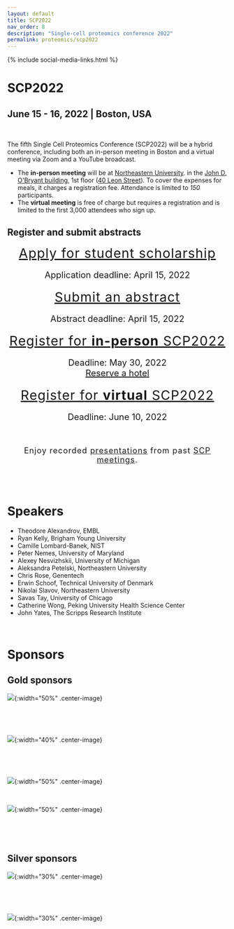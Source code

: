 ```yaml
---
layout: default
title: SCP2022
nav_order: 8
description: "Single-cell proteomics conference 2022"
permalink: proteomics/scp2022
---
```

{% include social-media-links.html %}

# SCP2022
## June 15 - 16,  2022  |  Boston, USA  



&nbsp;


The fifth Single Cell Proteomics Conference (SCP2022) will be a hybrid conference, including both an in-person meeting in Boston and a virtual meeting via Zoom and a YouTube broadcast.
* The **in-person meeting** will be at [Northeastern University](https://center.single-cell.net/). in the [John D. O'Bryant building](https://goo.gl/maps/bmtkmHuFHGC9w8Db8), 1st floor (<a href="https://www.northeastern.edu/campusmap/printable/campusmap15.pdf">40 Leon Street</a>). To cover the expenses for meals, it charges a registration fee. Attendance is limited to *150* participants.
* The **virtual meeting** is free of charge but requires a registration and is limited to the first 3,000 attendees who sign up.






## Register and submit abstracts

<div style="font-size: 30px; letter-spacing: 1.2px; text-align: center;"><a href="https://docs.google.com/forms/d/1Y1hjHbqsOBj6ALBtAxVANbf7Zz2UME7m17FLV26OiHM" target="_blank" rel="noopener noreferrer">Apply for student scholarship</a> </div>
<p style="text-align: center; font-size: 20px;">Application deadline: April 15, 2022</p>


<div style="font-size: 30px; letter-spacing: 1.2px; text-align: center;"><a href="https://docs.google.com/forms/d/1wQZzRNLdg70U2nOGGehcoaT-XcNpEURMNlLUJGvXPk4" target="_blank" rel="noopener noreferrer">Submit an abstract</a></div>
<p style="text-align: center; font-size: 20px;">Abstract deadline: April 15, 2022</p>




<div style="font-size: 30px; letter-spacing: 1.2px; text-align: center;"><a href=" https://commerce.cashnet.com/SFSCP" target="_blank" >Register for <strong>in-person</strong> SCP2022</a></div>
<p style="text-align: center; font-size: 20px;">Deadline: May 30, 2022 <br>
<a href="https://single-cell.net/SCP_Meeting/Hotels_2022" target="_blank" rel="noopener noreferrer">Reserve a hotel</a></p>


<div style="font-size: 30px; letter-spacing: 1.2px; text-align: center;"><a href="https://docs.google.com/forms/d/1NHr6MDSE-SNnPEMFOZNbN1OVxdLz6Z17hAv47GhXWaw" target="_blank" >Register for <strong>virtual</strong> SCP2022</a></div>
<p style="text-align: center; font-size: 20px;">Deadline: June 10, 2022</p>



<br>
<br>
<div style="font-size:18px; letter-spacing: 1.2px; text-align: center;">
Enjoy recorded <a href="http://youtube.slavovlab.net" >presentations</a> from past <a href="http://slavovlab.net/research.htm#Single-Cell-Proteomics-Conference" >SCP meetings</a>.
</div>


<br>
<br>

<br>


# Speakers

* Theodore Alexandrov, EMBL
* Ryan Kelly, Brigham Young University
* Camille Lombard-Banek,  NIST
* Peter Nemes, University of Maryland
* Alexey Nesvizhskii, University of Michigan
* Aleksandra Petelski, Northeastern University
* Chris Rose, Genentech
* Erwin Schoof, Technical University of Denmark
* Nikolai Slavov, Northeastern University
* Savas Tay, University of Chicago
* Catherine Wong, Peking University Health Science Center
* John Yates, The Scripps Research Institute




<!--
## Speakers

* Kristin Burnum-Johnson, PNNL
* Jürgen Cox,	Max Planck Institute of Biochemistry
* Amy Herr, UC Berkeley
* Ryan Kelly, Brigham Young University
* Jeroen Krijgsveld, Heidelberg University
* Emma Lundberg, KTH Royal Institute of Technology
* Matthias Mann, Max Planck Institute of Biochemistry
* Peter Nemes, University of Maryland
* Nikolai Slavov,	Northeastern University
* Peter Smibert, New York Genome Center
* John Yates, The Scripps Research Institute

* Ruedi Aebersold, ETH Zurich
* Chloe Baron, Harvard Medical School
* Sean Bendall, Stanford University

* Bogdan Budnik, Harvard University
* Akos Vegvari, Karolinska Institutet
* Catherine Wong, Peking University Health Science Center
* Sydney Shaffer, University of Pennsylvania
* Tami Geiger,	Tel Aviv University
* Luca Pinello, Harvard Medical School
* Jessica, Polka, ASAPbio  

-->





&nbsp;

# Sponsors

## Gold sponsors

![](https://slavovlab.net/index_files/Funders/pa_frontiers_group_circlelogo_rgb.png){:width="50%" .center-image}

&nbsp;

&nbsp;

![]({{site.baseurl}}/sponsors/Bruker.png){:width="40%" .center-image}

&nbsp;

&nbsp;

![]({{site.baseurl}}/sponsors/Thermo.png){:width="50%" .center-image}
&nbsp;

&nbsp;


 ![]({{site.baseurl}}/sponsors/CELLENION_690x690pxl.png){:width="50%" .center-image}


&nbsp;

&nbsp;


## Silver sponsors

![]({{site.baseurl}}/sponsors/IO_Pos_2Colour.png){:width="30%" .center-image}

&nbsp;

&nbsp;

![]({{site.baseurl}}/sponsors/ESI_Logo.jpg){:width="30%" .center-image}

&nbsp;

&nbsp;



<!--
 &nbsp;

## Sponsors

  ![]({{site.baseurl}}/sponsors/Thermo.png){:width="50%" .center-image}









  &nbsp;
  -->
